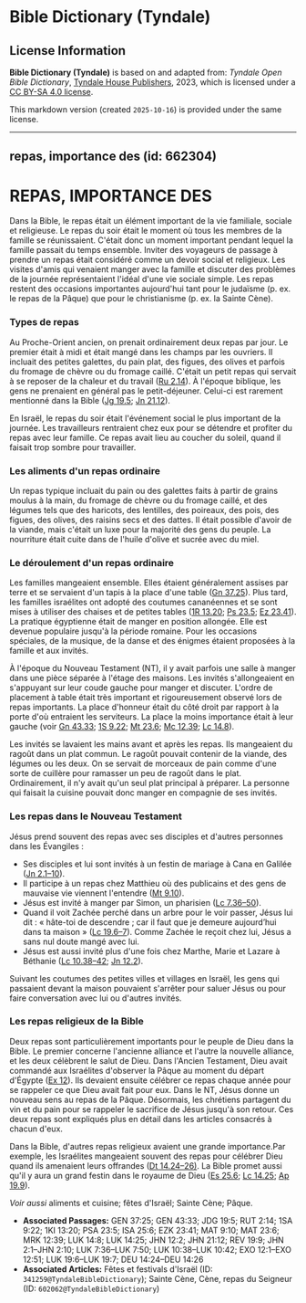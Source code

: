 # Bible Dictionary (Tyndale)

## License Information

**Bible Dictionary (Tyndale)** is based on and adapted from: _Tyndale Open Bible Dictionary_, [Tyndale House Publishers](https://tyndaleopenresources.com/), 2023, which is licensed under a [CC BY-SA 4.0 license](https://creativecommons.org/licenses/by-sa/4.0/legalcode.en).

This markdown version (created `2025-10-16`) is provided under the same license.



--------------------------------

## repas, importance des (id: 662304)

REPAS, IMPORTANCE DES
=====================

Dans la Bible, le repas était un élément important de la vie familiale, sociale et religieuse. Le repas du soir était le moment où tous les membres de la famille se réunissaient. C'était donc un moment important pendant lequel la famille passait du temps ensemble. Inviter des voyageurs de passage à prendre un repas était considéré comme un devoir social et religieux. Les visites d'amis qui venaient manger avec la famille et discuter des problèmes de la journée représentaient l'idéal d'une vie sociale simple. Les repas restent des occasions importantes aujourd'hui tant pour le judaïsme (p. ex. le repas de la Pâque) que pour le christianisme (p. ex. la Sainte Cène).

### Types de repas

Au Proche\-Orient ancien, on prenait ordinairement deux repas par jour. Le premier était à midi et était mangé dans les champs par les ouvriers. Il incluait des petites galettes, du pain plat, des figues, des olives et parfois du fromage de chèvre ou du fromage caillé. C'était un petit repas qui servait à se reposer de la chaleur et du travail ([Ru 2\.14](https://ref.ly/Ruth2:14)). À l'époque biblique, les gens ne prenaient en général pas le petit\-déjeuner. Celui\-ci est rarement mentionné dans la Bible ([Jg 19\.5](https://ref.ly/Judg19:5); [Jn 21\.12](https://ref.ly/John21:12)).

En Israël, le repas du soir était l'événement social le plus important de la journée. Les travailleurs rentraient chez eux pour se détendre et profiter du repas avec leur famille. Ce repas avait lieu au coucher du soleil, quand il faisait trop sombre pour travailler.

### Les aliments d'un repas ordinaire

Un repas typique incluait du pain ou des galettes faits à partir de grains moulus à la main, du fromage de chèvre ou du fromage caillé, et des légumes tels que des haricots, des lentilles, des poireaux, des pois, des figues, des olives, des raisins secs et des dattes. Il était possible d'avoir de la viande, mais c'était un luxe pour la majorité des gens du peuple. La nourriture était cuite dans de l'huile d'olive et sucrée avec du miel.

### Le déroulement d'un repas ordinaire

Les familles mangeaient ensemble. Elles étaient généralement assises par terre et se servaient d'un tapis à la place d'une table ([Gn 37\.25](https://ref.ly/Gen37:25)). Plus tard, les familles israélites ont adopté des coutumes cananéennes et se sont mises à utiliser des chaises et de petites tables ([1R 13\.20](https://ref.ly/1Kgs13:20); [Ps 23\.5](https://ref.ly/Ps23:5); [Ez 23\.41](https://ref.ly/Ezek23:41)). La pratique égyptienne était de manger en position allongée. Elle est devenue populaire jusqu'à la période romaine. Pour les occasions spéciales, de la musique, de la danse et des énigmes étaient proposées à la famille et aux invités.

À l'époque du Nouveau Testament (NT), il y avait parfois une salle à manger dans une pièce séparée à l'étage des maisons. Les invités s'allongeaient en s'appuyant sur leur coude gauche pour manger et discuter. L'ordre de placement à table était très important et rigoureusement observé lors de repas importants. La place d'honneur était du côté droit par rapport à la porte d'où entraient les serviteurs. La place la moins importance était à leur gauche (voir [Gn 43\.33](https://ref.ly/Gen43:33); [1S 9\.22](https://ref.ly/1Sam9:22); [Mt 23\.6](https://ref.ly/Matt23:6); [Mc 12\.39](https://ref.ly/Mark12:39); [Lc 14\.8](https://ref.ly/Luke14:8)).

Les invités se lavaient les mains avant et après les repas. Ils mangeaient du ragoût dans un plat commun. Le ragoût pouvait contenir de la viande, des légumes ou les deux. On se servait de morceaux de pain comme d'une sorte de cuillère pour ramasser un peu de ragoût dans le plat. Ordinairement, il n'y avait qu'un seul plat principal à préparer. La personne qui faisait la cuisine pouvait donc manger en compagnie de ses invités.

### Les repas dans le Nouveau Testament

Jésus prend souvent des repas avec ses disciples et d'autres personnes dans les Évangiles :

* Ses disciples et lui sont invités à un festin de mariage à Cana en Galilée ([Jn 2\.1–10](https://ref.ly/John2:1-John2:10)).
* Il participe à un repas chez Matthieu où des publicains et des gens de mauvaise vie viennent l'entendre ([Mt 9\.10](https://ref.ly/Matt9:10)).
* Jésus est invité à manger par Simon, un pharisien ([Lc 7\.36–50](https://ref.ly/Luke7:36-Luke7:50)).
* Quand il voit Zachée perché dans un arbre pour le voir passer, Jésus lui dit : « hâte\-toi de descendre ; car il faut que je demeure aujourd’hui dans ta maison » ([Lc 19\.6–7](https://ref.ly/Luke19:6-Luke19:7)). Comme Zachée le reçoit chez lui, Jésus a sans nul doute mangé avec lui.
* Jésus est aussi invité plus d'une fois chez Marthe, Marie et Lazare à Béthanie ([Lc 10\.38–42](https://ref.ly/Luke10:38-Luke10:42); [Jn 12\.2](https://ref.ly/John12:2)).

Suivant les coutumes des petites villes et villages en Israël, les gens qui passaient devant la maison pouvaient s'arrêter pour saluer Jésus ou pour faire conversation avec lui ou d'autres invités.

### Les repas religieux de la Bible

Deux repas sont particulièrement importants pour le peuple de Dieu dans la Bible. Le premier concerne l'ancienne alliance et l'autre la nouvelle alliance, et les deux célèbrent le salut de Dieu. Dans l'Ancien Testament, Dieu avait commandé aux Israélites d'observer la Pâque au moment du départ d'Égypte ([Ex 12](https://ref.ly/Exod12:1-Exod12:51)). Ils devaient ensuite célébrer ce repas chaque année pour se rappeler ce que Dieu avait fait pour eux. Dans le NT, Jésus donne un nouveau sens au repas de la Pâque. Désormais, les chrétiens partagent du vin et du pain pour se rappeler le sacrifice de Jésus jusqu'à son retour. Ces deux repas sont expliqués plus en détail dans les articles consacrés à chacun d'eux. 

Dans la Bible, d'autres repas religieux avaient une grande importance.Par exemple, les Israélites mangeaient souvent des repas pour célébrer Dieu quand ils amenaient leurs offrandes ([Dt 14\.24–26\)](https://ref.ly/Deut14:24-Deut14:26). La Bible promet aussi qu'il y aura un grand festin dans le royaume de Dieu ([Es 25\.6](https://ref.ly/Isa25:6); [Lc 14\.25](https://ref.ly/Luke14:25); [Ap 19\.9](https://ref.ly/Rev19:9)). 

*Voir aussi* aliments et cuisine; fêtes d'Israël; Sainte Cène; Pâque.

* **Associated Passages:** GEN 37:25; GEN 43:33; JDG 19:5; RUT 2:14; 1SA 9:22; 1KI 13:20; PSA 23:5; ISA 25:6; EZK 23:41; MAT 9:10; MAT 23:6; MRK 12:39; LUK 14:8; LUK 14:25; JHN 12:2; JHN 21:12; REV 19:9; JHN 2:1–JHN 2:10; LUK 7:36–LUK 7:50; LUK 10:38–LUK 10:42; EXO 12:1–EXO 12:51; LUK 19:6–LUK 19:7; DEU 14:24–DEU 14:26
* **Associated Articles:** Fêtes et festivals d'Israël (ID: `341259@TyndaleBibleDictionary`); Sainte Cène, Cène, repas du Seigneur (ID: `602062@TyndaleBibleDictionary`)

